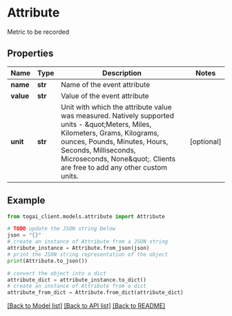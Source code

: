 # Attribute

Metric to be recorded

## Properties

Name | Type | Description | Notes
------------ | ------------- | ------------- | -------------
**name** | **str** | Name of the event attribute | 
**value** | **str** | Value of the event attribute | 
**unit** | **str** | Unit with which the attribute value was measured. Natively supported units - \&quot;Meters, Miles, Kilometers, Grams, Kilograms, ounces, Pounds, Minutes, Hours, Seconds, Milliseconds, Microseconds, None\&quot;. Clients are free to add any other custom units. | [optional] 

## Example

```python
from togai_client.models.attribute import Attribute

# TODO update the JSON string below
json = "{}"
# create an instance of Attribute from a JSON string
attribute_instance = Attribute.from_json(json)
# print the JSON string representation of the object
print(Attribute.to_json())

# convert the object into a dict
attribute_dict = attribute_instance.to_dict()
# create an instance of Attribute from a dict
attribute_from_dict = Attribute.from_dict(attribute_dict)
```
[[Back to Model list]](../README.md#documentation-for-models) [[Back to API list]](../README.md#documentation-for-api-endpoints) [[Back to README]](../README.md)


